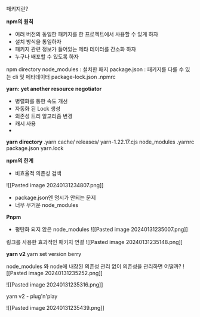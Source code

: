 
패키지란?

**npm의 원칙**
- 여러 버전의 동일한 패키지를 한 프로젝트에서 사용할 수 있게 하자
- 설치 방식을 통일하자
- 패키지 관련 정보가 들어있는 메타 데이터를 간소화 하자
- 누구나 배포할 수 있도록 하자

npm directory
node_modules : 설치한 패지
package.json : 패키지를 다룰 수 있는 cli 및 메타데이터
package-lock.json
.npmrc


**yarn: yet another resource negotiator**
- 병렬화를 통한 속도 개선
- 자동화 된 Lock 생성
- 의존성 트리 알고리즘 변경
- 캐시 사용
- 

**yarn directory**
.yarn
 cache/
 releases/
	 yarn-1.22.17.cjs
node_modules
.yarnrc
package.json
yarn.lock

**npm의 한계**
- 비효율적 의존성 검색

![[Pasted image 20240131234807.png]]

- package.json엔 명시가 안되는 문제
- 너무 무거운 node_modules



**Pnpm**

- 평탄화 되지 않은 node_modules
![[Pasted image 20240131235007.png]]


링크를 사용한 효과적인 패키지 연결
![[Pasted image 20240131235148.png]]


**yarn v2**
yarn set version berry

node_modules 와 node에 내장된 의존성 관리 없이 의존성을 관리하면 어떨까?
![[Pasted image 20240131235252.png]]



![[Pasted image 20240131235316.png]]

yarn v2 - plug'n'play

![[Pasted image 20240131235439.png]]
